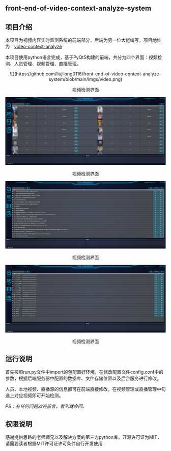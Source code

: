 ## front-end-of-video-context-analyze-system

## 项目介绍

本项目为视频内容实时监测系统的前端部分，后端为另一位大佬编写，项目地址为：[video-context-analyze](https://github.com/kalenforn/video-context-analyze#configjson%E6%96%87%E4%BB%B6%E4%BB%8B%E7%BB%8D)

本项目使用python语言完成，基于PyQt5构建的前端，共分为四个界面：视频检测、人员管理、视频管理、直播管理。

<center>![](https://github.com/liujilong0116/front-end-of-video-context-analyze-system/blob/main/imgs/video.png)

视频检测界面

![](https://github.com/liujilong0116/front-end-of-video-context-analyze-system/blob/main/imgs/person.png)

视频检测界面

![](https://github.com/liujilong0116/front-end-of-video-context-analyze-system/blob/main/imgs/check.png)

视频检测界面

![](https://github.com/liujilong0116/front-end-of-video-context-analyze-system/blob/main/imgs/tv.png)

视频检测界面
</center>

## 运行说明

首先按照run.py文件中import的包配置好环境，在修改配置文件config.conf中的参数，根据后端服务器中配置的数据库、文件存储位置以及后台服务进行修改。

人员、本地视频、直播源的信息都可在前端直接修改，在视频管理或直播管理中勾选上对应视频即可开始检测。

*PS：有任何问题欢迎留言，看到就会回。*

## 权限说明

感谢提供思路的老师师兄以及解决方案的第三方python库，开源许可证为MIT，请需要读者根据MIT许可证许可条件自行开发使用
